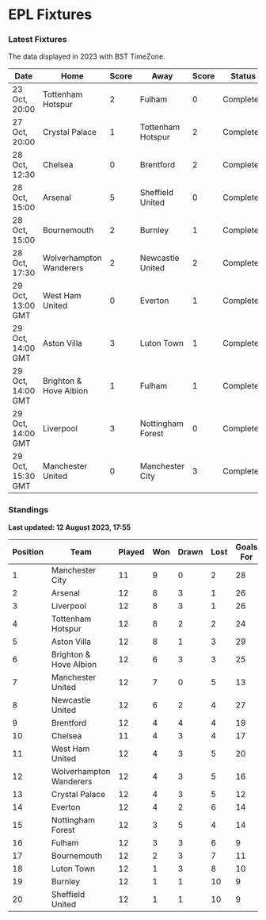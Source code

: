 # EPL Fixtures

### Latest Fixtures

The data displayed in 2023 with BST TimeZone.

<!-- START_TABLE -->
| Date | Home | Score | Away | Score | Status |
|-------------|--------|--------------|--------|--------------|--------|
| 23 Oct, 20:00 | Tottenham Hotspur | 2 | Fulham | 0 | Completed |
| 27 Oct, 20:00 | Crystal Palace | 1 | Tottenham Hotspur | 2 | Completed |
| 28 Oct, 12:30 | Chelsea | 0 | Brentford | 2 | Completed |
| 28 Oct, 15:00 | Arsenal | 5 | Sheffield United | 0 | Completed |
| 28 Oct, 15:00 | Bournemouth | 2 | Burnley | 1 | Completed |
| 28 Oct, 17:30 | Wolverhampton Wanderers | 2 | Newcastle United | 2 | Completed |
| 29 Oct, 13:00 GMT | West Ham United | 0 | Everton | 1 | Completed |
| 29 Oct, 14:00 GMT | Aston Villa | 3 | Luton Town | 1 | Completed |
| 29 Oct, 14:00 GMT | Brighton & Hove Albion | 1 | Fulham | 1 | Completed |
| 29 Oct, 14:00 GMT | Liverpool | 3 | Nottingham Forest | 0 | Completed |
| 29 Oct, 15:30 GMT | Manchester United | 0 | Manchester City | 3 | Completed |
<!-- END_TABLE -->

### Standings

**Last updated: 12 August 2023, 17:55**

<!-- START_STANDINGS -->
| Position | Team | Played | Won | Drawn | Lost | Goals For | Goals Against | Goal Difference | Points |
|----------|------|--------|-----|-------|------|-----------|---------------|-----------------|--------|
| 1 | Manchester City | 11 | 9 | 0 | 2 | 28 | 8 | 20 | 27 |
| 2 | Arsenal | 12 | 8 | 3 | 1 | 26 | 10 | 16 | 27 |
| 3 | Liverpool | 12 | 8 | 3 | 1 | 26 | 10 | 16 | 27 |
| 4 | Tottenham Hotspur | 12 | 8 | 2 | 2 | 24 | 15 | 9 | 26 |
| 5 | Aston Villa | 12 | 8 | 1 | 3 | 29 | 16 | 13 | 25 |
| 6 | Brighton & Hove Albion | 12 | 6 | 3 | 3 | 25 | 20 | 5 | 21 |
| 7 | Manchester United | 12 | 7 | 0 | 5 | 13 | 16 | -3 | 21 |
| 8 | Newcastle United | 12 | 6 | 2 | 4 | 27 | 13 | 14 | 20 |
| 9 | Brentford | 12 | 4 | 4 | 4 | 19 | 16 | 3 | 16 |
| 10 | Chelsea | 11 | 4 | 3 | 4 | 17 | 12 | 5 | 15 |
| 11 | West Ham United | 12 | 4 | 3 | 5 | 20 | 22 | -2 | 15 |
| 12 | Wolverhampton Wanderers | 12 | 4 | 3 | 5 | 16 | 20 | -4 | 15 |
| 13 | Crystal Palace | 12 | 4 | 3 | 5 | 12 | 16 | -4 | 15 |
| 14 | Everton | 12 | 4 | 2 | 6 | 14 | 17 | -3 | 14 |
| 15 | Nottingham Forest | 12 | 3 | 5 | 4 | 14 | 17 | -3 | 14 |
| 16 | Fulham | 12 | 3 | 3 | 6 | 9 | 20 | -11 | 12 |
| 17 | Bournemouth | 12 | 2 | 3 | 7 | 11 | 27 | -16 | 9 |
| 18 | Luton Town | 12 | 1 | 3 | 8 | 10 | 22 | -12 | 6 |
| 19 | Burnley | 12 | 1 | 1 | 10 | 9 | 30 | -21 | 4 |
| 20 | Sheffield United | 12 | 1 | 1 | 10 | 9 | 31 | -22 | 4 |
<!-- END_STANDINGS -->
